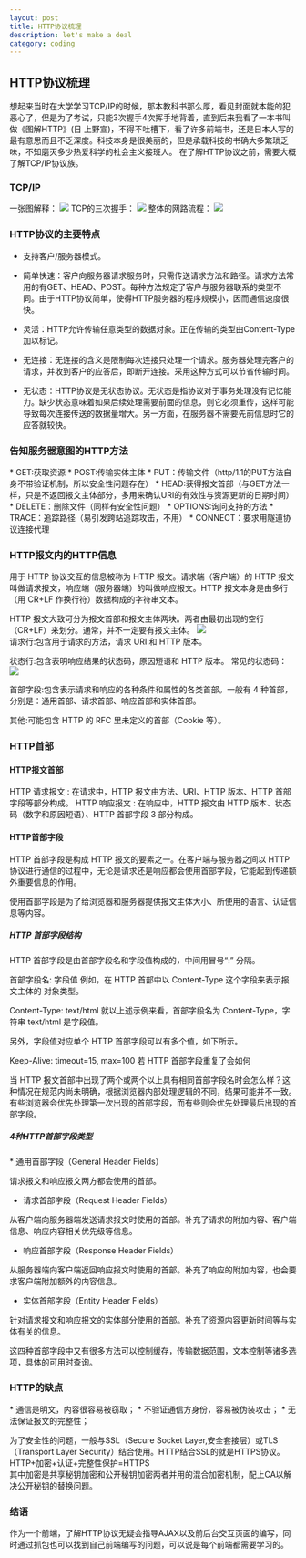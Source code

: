 ```yaml
---
layout: post
title: HTTP协议梳理
description: let's make a deal
category: coding
---
```


<h2>HTTP协议梳理</h2>
想起来当时在大学学习TCP/IP的时候，那本教科书那么厚，看见封面就本能的犯恶心了，但是为了考试，只能3次握手4次挥手地背着，直到后来我看了一本书叫做《图解HTTP》(日 上野宣)，不得不吐槽下，看了许多前端书，还是日本人写的最有意思而且不乏深度。科技本身是很美丽的，但是承载科技的书确大多繁琐乏味，不知磨灭多少热爱科学的社会主义接班人。  
在了解HTTP协议之前，需要大概了解TCP/IP协议族。
<h3>TCP/IP</h3>
一张图解释：  
<img src="http://i1.piimg.com/4851/c9c8cd893b1b457e.png">
TCP的三次握手：  
<img src="http://i2.buimg.com/4851/e58db4e72f4e46d2.png">
整体的网路流程：  
<img src="http://i2.buimg.com/4851/51cbd9f4bbb4a69a.png">
<h3>HTTP协议的主要特点</h3>

*  支持客户/服务器模式。
  
*  简单快速：客户向服务器请求服务时，只需传送请求方法和路径。请求方法常用的有GET、HEAD、POST。每种方法规定了客户与服务器联系的类型不同。由于HTTP协议简单，使得HTTP服务器的程序规模小，因而通信速度很快。
  
*  灵活：HTTP允许传输任意类型的数据对象。正在传输的类型由Content-Type加以标记。

*  无连接：无连接的含义是限制每次连接只处理一个请求。服务器处理完客户的请求，并收到客户的应答后，即断开连接。采用这种方式可以节省传输时间。

*  无状态：HTTP协议是无状态协议。无状态是指协议对于事务处理没有记忆能力。缺少状态意味着如果后续处理需要前面的信息，则它必须重传，这样可能导致每次连接传送的数据量增大。另一方面，在服务器不需要先前信息时它的应答就较快。

<h3>告知服务器意图的HTTP方法</h3>
*  GET:获取资源
*  POST:传输实体主体
*  PUT：传输文件（http/1.1的PUT方法自身不带验证机制，所以安全性问题存在）
*  HEAD:获得报文首部（与GET方法一样，只是不返回报文主体部分，多用来确认URI的有效性与资源更新的日期时间）
*  DELETE：删除文件（同样有安全性问题）
*  OPTIONS:询问支持的方法
*  TRACE：追踪路径（易引发跨站追踪攻击，不用）
*  CONNECT：要求用隧道协议连接代理

<h3>HTTP报文内的HTTP信息</h3>
用于 HTTP 协议交互的信息被称为 HTTP 报文。请求端（客户端）的 HTTP 报文叫做请求报文，响应端（服务器端）的叫做响应报文。HTTP 报文本身是由多行（用 CR+LF 作换行符）数据构成的字符串文本。

HTTP 报文大致可分为报文首部和报文主体两块。两者由最初出现的空行（CR+LF）来划分。通常，并不一定要有报文主体。
<img src="http://i2.buimg.com/4851/5f11cec266567c6e.png">  
请求行:包含用于请求的方法，请求 URI 和 HTTP 版本。

状态行:包含表明响应结果的状态码，原因短语和 HTTP 版本。
常见的状态码：  
<img src="http://i2.buimg.com/4851/3f6770c1c791f275.png">

首部字段:包含表示请求和响应的各种条件和属性的各类首部。一般有 4 种首部，分别是：通用首部、请求首部、响应首部和实体首部。

其他:可能包含 HTTP 的 RFC 里未定义的首部（Cookie 等）。


<h3>HTTP首部</h3>
<h4>HTTP报文首部</h4>
HTTP 请求报文 : 在请求中，HTTP 报文由方法、URI、HTTP 版本、HTTP 首部字段等部分构成。
HTTP 响应报文 : 在响应中，HTTP 报文由 HTTP 版本、状态码（数字和原因短语）、HTTP 首部字段 3 部分构成。

<h4>HTTP首部字段</h4>
HTTP 首部字段是构成 HTTP 报文的要素之一。在客户端与服务器之间以 HTTP 协议进行通信的过程中，无论是请求还是响应都会使用首部字段，它能起到传递额外重要信息的作用。

使用首部字段是为了给浏览器和服务器提供报文主体大小、所使用的语言、认证信息等内容。
<h5>HTTP 首部字段结构</h5>

HTTP 首部字段是由首部字段名和字段值构成的，中间用冒号“:” 分隔。

首部字段名: 字段值
例如，在 HTTP 首部中以 Content-Type 这个字段来表示报文主体的 对象类型。

Content-Type: text/html
就以上述示例来看，首部字段名为 Content-Type，字符串 text/html 是字段值。

另外，字段值对应单个 HTTP 首部字段可以有多个值，如下所示。

Keep-Alive: timeout=15, max=100
若 HTTP 首部字段重复了会如何

当 HTTP 报文首部中出现了两个或两个以上具有相同首部字段名时会怎么样？这种情况在规范内尚未明确，根据浏览器内部处理逻辑的不同，结果可能并不一致。有些浏览器会优先处理第一次出现的首部字段，而有些则会优先处理最后出现的首部字段。
<h5>4种HTTP首部字段类型</h5>
* 通用首部字段（General Header Fields）

请求报文和响应报文两方都会使用的首部。

* 请求首部字段（Request Header Fields）

从客户端向服务器端发送请求报文时使用的首部。补充了请求的附加内容、客户端信息、响应内容相关优先级等信息。

* 响应首部字段（Response Header Fields）

从服务器端向客户端返回响应报文时使用的首部。补充了响应的附加内容，也会要求客户端附加额外的内容信息。

* 实体首部字段（Entity Header Fields）

针对请求报文和响应报文的实体部分使用的首部。补充了资源内容更新时间等与实体有关的信息。

这四种首部字段中又有很多方法可以控制缓存，传输数据范围，文本控制等诸多选项，具体的可用时查询。

<h3>HTTP的缺点</h3>
* 通信是明文，内容很容易被窃取；
* 不验证通信方身份，容易被伪装攻击；
* 无法保证报文的完整性；

为了安全性的问题，一般与SSL（Secure Socket Layer,安全套接层）或TLS（Transport Layer Security）结合使用。HTTP结合SSL的就是HTTPS协议。  
HTTP+加密+认证+完整性保护=HTTPS  
其中加密是共享秘钥加密和公开秘钥加密两者并用的混合加密机制，配上CA以解决公开秘钥的替换问题。

<h3>结语</h3>
作为一个前端，了解HTTP协议无疑会指导AJAX以及前后台交互页面的编写，同时通过抓包也可以找到自己前端编写的问题，可以说是每个前端都需要学习的。